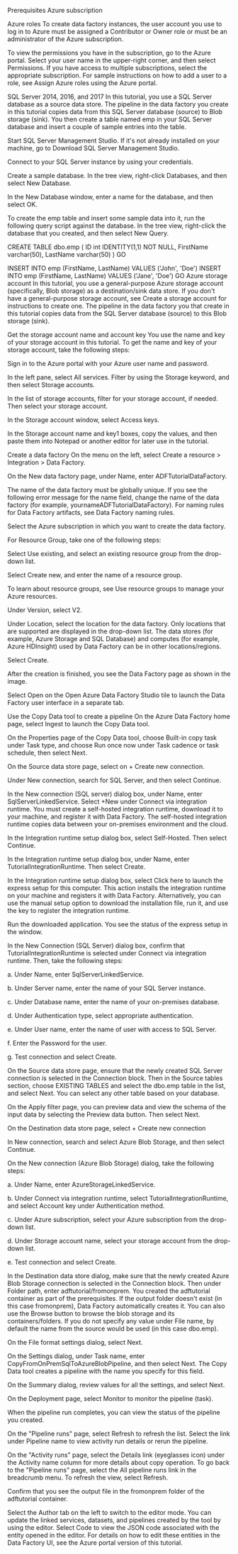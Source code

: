 Prerequisites
Azure subscription

Azure roles
To create data factory instances, the user account you use to log in to Azure must be assigned a Contributor or Owner role or must be an administrator of the Azure subscription.

To view the permissions you have in the subscription, go to the Azure portal. Select your user name in the upper-right corner, and then select Permissions. If you have access to multiple subscriptions, select the appropriate subscription. For sample instructions on how to add a user to a role, see Assign Azure roles using the Azure portal.

SQL Server 2014, 2016, and 2017
In this tutorial, you use a SQL Server database as a source data store. The pipeline in the data factory you create in this tutorial copies data from this SQL Server database (source) to Blob storage (sink). You then create a table named emp in your SQL Server database and insert a couple of sample entries into the table.

Start SQL Server Management Studio. If it's not already installed on your machine, go to Download SQL Server Management Studio.

Connect to your SQL Server instance by using your credentials.

Create a sample database. In the tree view, right-click Databases, and then select New Database.

In the New Database window, enter a name for the database, and then select OK.

To create the emp table and insert some sample data into it, run the following query script against the database. In the tree view, right-click the database that you created, and then select New Query.

CREATE TABLE dbo.emp
(
    ID int IDENTITY(1,1) NOT NULL,
    FirstName varchar(50),
    LastName varchar(50)
)
GO

INSERT INTO emp (FirstName, LastName) VALUES ('John', 'Doe')
INSERT INTO emp (FirstName, LastName) VALUES ('Jane', 'Doe')
GO
Azure storage account
In this tutorial, you use a general-purpose Azure storage account (specifically, Blob storage) as a destination/sink data store. If you don't have a general-purpose storage account, see Create a storage account for instructions to create one. The pipeline in the data factory you that create in this tutorial copies data from the SQL Server database (source) to this Blob storage (sink).

Get the storage account name and account key
You use the name and key of your storage account in this tutorial. To get the name and key of your storage account, take the following steps:

Sign in to the Azure portal with your Azure user name and password.

In the left pane, select All services. Filter by using the Storage keyword, and then select Storage accounts.


In the list of storage accounts, filter for your storage account, if needed. Then select your storage account.

In the Storage account window, select Access keys.

In the Storage account name and key1 boxes, copy the values, and then paste them into Notepad or another editor for later use in the tutorial.

Create a data factory
On the menu on the left, select Create a resource > Integration > Data Factory.


On the New data factory page, under Name, enter ADFTutorialDataFactory.

The name of the data factory must be globally unique. If you see the following error message for the name field, change the name of the data factory (for example, yournameADFTutorialDataFactory). For naming rules for Data Factory artifacts, see Data Factory naming rules.


Select the Azure subscription in which you want to create the data factory.

For Resource Group, take one of the following steps:

Select Use existing, and select an existing resource group from the drop-down list.

Select Create new, and enter the name of a resource group.

To learn about resource groups, see Use resource groups to manage your Azure resources.

Under Version, select V2.

Under Location, select the location for the data factory. Only locations that are supported are displayed in the drop-down list. The data stores (for example, Azure Storage and SQL Database) and computes (for example, Azure HDInsight) used by Data Factory can be in other locations/regions.

Select Create.

After the creation is finished, you see the Data Factory page as shown in the image.

Select Open on the Open Azure Data Factory Studio tile to launch the Data Factory user interface in a separate tab.

Use the Copy Data tool to create a pipeline
On the Azure Data Factory home page, select Ingest to launch the Copy Data tool.


On the Properties page of the Copy Data tool, choose Built-in copy task under Task type, and choose Run once now under Task cadence or task schedule, then select Next.

On the Source data store page, select on + Create new connection.

Under New connection, search for SQL Server, and then select Continue.

In the New connection (SQL server) dialog box, under Name, enter SqlServerLinkedService. Select +New under Connect via integration runtime. You must create a self-hosted integration runtime, download it to your machine, and register it with Data Factory. The self-hosted integration runtime copies data between your on-premises environment and the cloud.

In the Integration runtime setup dialog box, select Self-Hosted. Then select Continue.


In the Integration runtime setup dialog box, under Name, enter TutorialIntegrationRuntime. Then select Create.

In the Integration runtime setup dialog box, select Click here to launch the express setup for this computer. This action installs the integration runtime on your machine and registers it with Data Factory. Alternatively, you can use the manual setup option to download the installation file, run it, and use the key to register the integration runtime.

Run the downloaded application. You see the status of the express setup in the window.


In the New Connection (SQL Server) dialog box, confirm that TutorialIntegrationRuntime is selected under Connect via integration runtime. Then, take the following steps:

a. Under Name, enter SqlServerLinkedService.

b. Under Server name, enter the name of your SQL Server instance.

c. Under Database name, enter the name of your on-premises database.

d. Under Authentication type, select appropriate authentication.

e. Under User name, enter the name of user with access to SQL Server.

f. Enter the Password for the user.

g. Test connection and select Create.


On the Source data store page, ensure that the newly created SQL Server connection is selected in the Connection block. Then in the Source tables section, choose EXISTING TABLES and select the dbo.emp table in the list, and select Next. You can select any other table based on your database.

On the Apply filter page, you can preview data and view the schema of the input data by selecting the Preview data button. Then select Next.

On the Destination data store page, select + Create new connection

In New connection, search and select Azure Blob Storage, and then select Continue.

On the New connection (Azure Blob Storage) dialog, take the following steps:

a. Under Name, enter AzureStorageLinkedService.

b. Under Connect via integration runtime, select TutorialIntegrationRuntime, and select Account key under Authentication method.

c. Under Azure subscription, select your Azure subscription from the drop-down list.

d. Under Storage account name, select your storage account from the drop-down list.

e. Test connection and select Create.

In the Destination data store dialog, make sure that the newly created Azure Blob Storage connection is selected in the Connection block. Then under Folder path, enter adftutorial/fromonprem. You created the adftutorial container as part of the prerequisites. If the output folder doesn't exist (in this case fromonprem), Data Factory automatically creates it. You can also use the Browse button to browse the blob storage and its containers/folders. If you do not specify any value under File name, by default the name from the source would be used (in this case dbo.emp).


On the File format settings dialog, select Next.

On the Settings dialog, under Task name, enter CopyFromOnPremSqlToAzureBlobPipeline, and then select Next. The Copy Data tool creates a pipeline with the name you specify for this field.

On the Summary dialog, review values for all the settings, and select Next.

On the Deployment page, select Monitor to monitor the pipeline (task).

When the pipeline run completes, you can view the status of the pipeline you created.

On the "Pipeline runs" page, select Refresh to refresh the list. Select the link under Pipeline name to view activity run details or rerun the pipeline.


On the "Activity runs" page, select the Details link (eyeglasses icon) under the Activity name column for more details about copy operation. To go back to the "Pipeline runs" page, select the All pipeline runs link in the breadcrumb menu. To refresh the view, select Refresh.


Confirm that you see the output file in the fromonprem folder of the adftutorial container.

Select the Author tab on the left to switch to the editor mode. You can update the linked services, datasets, and pipelines created by the tool by using the editor. 
Select Code to view the JSON code associated with the entity opened in the editor. For details on how to edit these entities in the Data Factory UI, 
see the Azure portal version of this tutorial.

